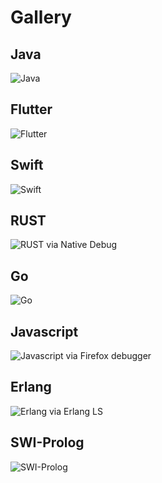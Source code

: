 Gallery
=======

## Java

![Java](../screenshots/MultiSession.png)

## Flutter

![Flutter](../screenshots/flutter-debug.gif)

## Swift

![Swift](../screenshots/Swift.png)

## RUST

![RUST via Native Debug](../screenshots/rust.png)

## Go

![Go](../screenshots/go.png)

## Javascript

![Javascript via Firefox debugger](../screenshots/javascript.png)

## Erlang

![Erlang via Erlang LS](../screenshots/erlang.png)

## SWI-Prolog

![SWI-Prolog](../screenshots/swi-prolog.png)

